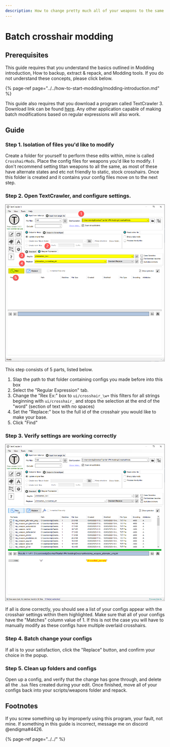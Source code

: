 ```yaml
---
description: How to change pretty much all of your weapons to the same crosshair at once.
---
```


# Batch crosshair modding

## Prerequisites

This guide requires that you understand the basics outlined in Modding introduction, How to backup, extract & repack, and Modding tools. If you do not understand these concepts, please click below.

{% page-ref page="../../how-to-start-modding/modding-introduction.md" %}

This guide also requires that you download a program called TextCrawler 3. Download link can be found [here](https://www.digitalvolcano.co.uk/tcdownloads.html). Any other application capable of making batch modifications based on regular expressions will also work.

## Guide

### Step 1. Isolation of files you'd like to modify

Create a folder for yourself to perform these edits within, mine is called `CrosshairMods`. Place the config files for weapons you'd like to modify. I don't recommend setting titan weapons to all the same, as most of these have alternate states and etc not friendly to static, stock crosshairs. Once this folder is created and it contains your config files move on to the next step.

### Step 2. Open TextCrawler, and configure settings.

![](../../.gitbook/assets/image%20%284%29.png)

This step consists of 5 parts, listed below.

1. Slap the path to that folder containing configs you made before into this box
2. Select the "Regular Expression" tab.
3. Change the "Rex Ex:" box to `ui/crosshair_\w+` this filters for all strings beginning with `ui/crosshair_` and stops the selection at the end of the "word" \(section of text with no spaces\)
4. Set the "Replace:" box to the full id of the crosshair you would like to make your base.
5. Click "Find"

### Step 3. Verify settings are working correctly

![](../../.gitbook/assets/image%20%283%29.png)

If all is done correctly, you should see a list of your configs appear with the crosshair settings within them highlighted. Make sure that all of your configs have the "Matches" column value of 1. If this is not the case you will have to manually modify as these configs have multiple overlaid crosshairs.

### Step 4. Batch change your configs

If all is to your satisfaction, click the "Replace" button, and confirm your choice in the popup.

### Step 5. Clean up folders and configs

Open up a config, and verify that the change has gone through, and delete all the `.bak` files created during your edit. Once finished, move all of your configs back into your scripts/weapons folder and repack.

## Footnotes

If you screw something up by improperly using this program, your fault, not mine. If something in this guide is incorrect, message me on discord @endigma\#4426.

{% page-ref page="../../" %}

